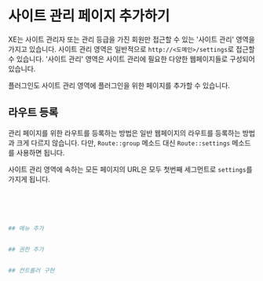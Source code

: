 # 사이트 관리 페이지 추가하기

XE는 사이트 관리자 또는 관리 등급을 가진 회원만 접근할 수 있는 '사이트 관리' 영역을 가지고 있습니다. 사이트 관리 영역은 일반적으로 `http://<도메인>/settings`로 접근할 수 있습니다. '사이트 관리' 영역은 사이트 관리에 필요한 다양한 웹페이지들로 구성되어 있습니다.


플러그인도 사이트 관리 영역에 플러그인을 위한 페이지를 추가할 수 있습니다.

## 라우트 등록

관리 페이지를 위한 라우트를 등록하는 방법은 일반 웹페이지의 라우트를 등록하는 방법과 크게 다르지 않습니다. 다만, `Route::group` 메소드 대신 `Route::settings` 메소드를 사용하면 됩니다. 

사이트 관리 영역에 속하는 모든 페이지의 URL은 모두 첫번째 세그먼트로 `settings`를 가지게 됩니다.

```php





## 메뉴 추가


## 권한 추가


## 컨트롤러 구현